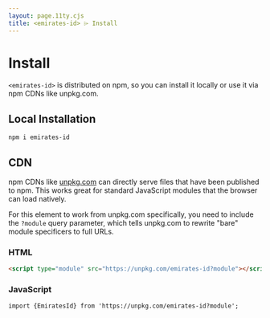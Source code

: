 ```yaml
---
layout: page.11ty.cjs
title: <emirates-id> ⌲ Install
---
```


# Install

`<emirates-id>` is distributed on npm, so you can install it locally or use it via npm CDNs like unpkg.com.

## Local Installation

```bash
npm i emirates-id
```

## CDN

npm CDNs like [unpkg.com]() can directly serve files that have been published to npm. This works great for standard JavaScript modules that the browser can load natively.

For this element to work from unpkg.com specifically, you need to include the `?module` query parameter, which tells unpkg.com to rewrite "bare" module specificers to full URLs.

### HTML

```html
<script type="module" src="https://unpkg.com/emirates-id?module"></script>
```

### JavaScript

```html
import {EmiratesId} from 'https://unpkg.com/emirates-id?module';
```
